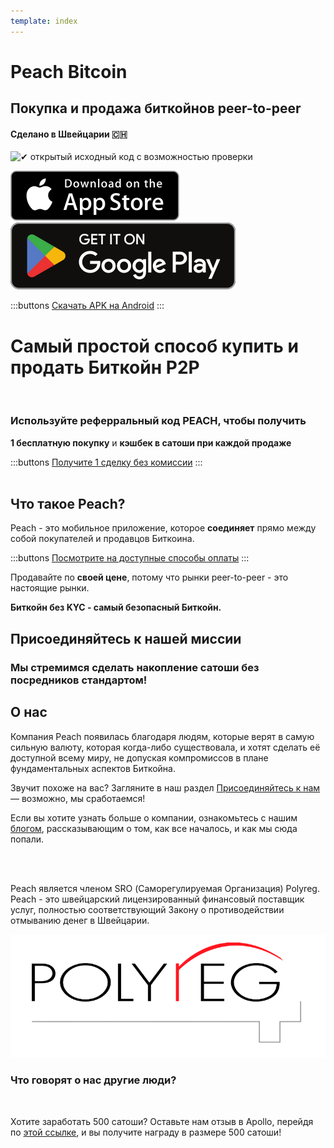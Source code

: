 ```yaml
---
template: index
---
```

<!--[teaser]-->
# Peach Bitcoin
## Покупка и продажа биткойнов <span>peer-to-peer</span>
#### Сделано в Швейцарии 🇨🇭


<div class="inner-wrap">

![✔ открытый исходный код с возможностью проверки](/img/phones.png)

<div>
  <div class="md:flex items-end">
    <a href="https://testflight.apple.com/join/wfSPFEWG"><img class="h-180px md:h-90px" src="/img/home/download-on-the-app-store.svg" alt="Скачать в App Store"></a>
    <a class="md:ml-4" href="https://play.google.com/store/apps/details?id=com.peachbitcoin.peach.mainnet"><img class="h-180px md:h-90px" src="/img/home/get-it-on-google-play.svg" alt="Скачать из Google Play"></a>
  </div>

  :::buttons
  [Скачать APK на Android](/ru/apk/)
  :::

</div>

</div>

<!--[top]-->
# Самый простой способ купить и продать Биткойн P2P
<br>

### Используйте реферральный код PEACH, чтобы получить

**1 бесплатную покупку** и **кэшбек в сатоши при каждой продаже**

:::buttons
[Получите 1 сделку без комиссии](https://peachbitcoin.com/ru/referral/?code=PEACH)
:::
<br><br>
## Что такое Peach?

Peach - это мобильное приложение, которое **соединяет** прямо между собой покупателей и продавцов Биткоина.

:::buttons
[Посмотрите на доступные способы оплаты](/ru/how-it-works/#available-payment-methods)
:::

Продавайте по **своей цене**, потому что рынки peer-to-peer - это настоящие рынки.

**Биткойн без KYC - самый безопасный Биткойн.**

<!--[mission]-->
## Присоединяйтесь к нашей миссии

### Мы стремимся сделать накопление сатоши без посредников стандартом!

<!--[about]-->
## О нас

Компания Peach появилась благодаря людям, которые верят в самую сильную валюту, которая когда-либо существовала, и хотят сделать её доступной всему миру, не допуская компромиссов в плане фундаментальных аспектов Биткойна.

Звучит похоже на вас? Загляните в наш раздел [Присоединяйтесь к нам](/ru/join-us/) — возможно, мы сработаемся!

Если вы хотите узнать больше о компании, ознакомьтесь с нашим [блогом](/blog/), рассказывающим о том, как все началось, и как мы сюда попали.

<br><br>

Peach является членом SRO (Саморегулируемая Организация) Polyreg. Peach - это швейцарский лицензированный финансовый поставщик услуг, полностью соответствующий Закону о противодействии отмыванию денег в Швейцарии.

![](/img/home/polyreg.png)

### Что говорят о нас другие люди?
<br>
<div id="ap-widget-container" class="ap-widget-container" prod_code="peach" show ="top" bg_color="#FFFFFF" review_bg_color = "#FFFFFF" text_color = "#000000"></div>

Хотите заработать 500 сатоши? Оставьте нам отзыв в Apollo, перейдя по [этой ссылке](https://heyapollo.com/invite-review?prod=peach), и вы получите награду в размере 500 сатоши!
